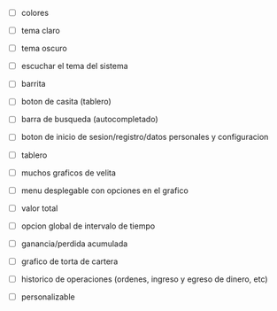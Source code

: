 
- [ ] colores
- [ ]  tema claro
- [ ]  tema oscuro
- [ ]  escuchar el tema del sistema


- [ ] barrita
- [ ]  boton de casita (tablero)
- [ ]  barra de busqueda (autocompletado)
- [ ]  boton de inicio de sesion/registro/datos personales y configuracion


- [ ] tablero
- [ ]  muchos graficos de velita
- [ ]  menu desplegable con opciones en el grafico
- [ ]  valor total
- [ ]  opcion global de intervalo de tiempo
- [ ]  ganancia/perdida acumulada
- [ ]  grafico de torta de cartera
- [ ]  historico de operaciones (ordenes, ingreso y egreso de dinero, etc)
- [ ]  personalizable
